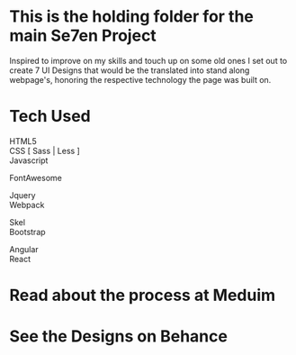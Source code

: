 # This is the holding folder for the main Se7en Project

Inspired to improve on my skills and touch up on some old ones I set out to create 7 UI Designs that would be the translated
into stand along webpage's, honoring the respective technology the page was built on.


# Tech Used

HTML5  
CSS [ Sass | Less ]  
Javascript  

FontAwesome  

Jquery  
Webpack  

Skel  
Bootstrap  

Angular  
React  

# Read about the process at Meduim

# See the Designs on Behance 